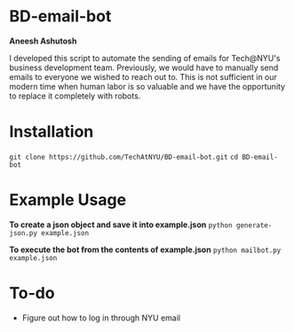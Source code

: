 # BD-email-bot

**Aneesh Ashutosh**

I developed this script to automate the sending of emails for Tech@NYU's business development team. Previously, we would have to manually send emails to everyone we wished to reach out to. This is not sufficient in our modern time when human labor is so valuable and we have the opportunity to replace it completely with robots.

# Installation

`git clone https://github.com/TechAtNYU/BD-email-bot.git`
`cd BD-email-bot`


# Example Usage

**To create a json object and save it into example.json**
`python generate-json.py example.json`

**To execute the bot from the contents of example.json**
`python mailbot.py example.json`

# To-do
- Figure out how to log in through NYU email
